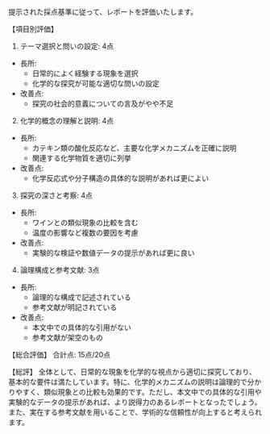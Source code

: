 提示された採点基準に従って、レポートを評価いたします。

【項目別評価】

1. テーマ選択と問いの設定: 4点
- 長所:
  * 日常的によく経験する現象を選択
  * 化学的な探究が可能な適切な問いの設定
- 改善点:
  * 探究の社会的意義についての言及がやや不足

2. 化学的概念の理解と説明: 4点
- 長所:
  * カテキン類の酸化反応など、主要な化学メカニズムを正確に説明
  * 関連する化学物質を適切に列挙
- 改善点:
  * 化学反応式や分子構造の具体的な説明があれば更によい

3. 探究の深さと考察: 4点
- 長所:
  * ワインとの類似現象の比較を含む
  * 温度の影響など複数の要因を考慮
- 改善点:
  * 実験的な検証や数値データの提示があれば更に良い

4. 論理構成と参考文献: 3点
- 長所:
  * 論理的な構成で記述されている
  * 参考文献が明記されている
- 改善点:
  * 本文中での具体的な引用がない
  * 参考文献が架空のもの

【総合評価】
合計点: 15点/20点

【総評】
全体として、日常的な現象を化学的な視点から適切に探究しており、基本的な要件は満たしています。特に、化学的メカニズムの説明は論理的で分かりやすく、類似現象との比較も効果的です。ただし、本文中での具体的な引用や実験的なデータの提示があれば、より説得力のあるレポートとなったでしょう。また、実在する参考文献を用いることで、学術的な信頼性が向上すると考えられます。
